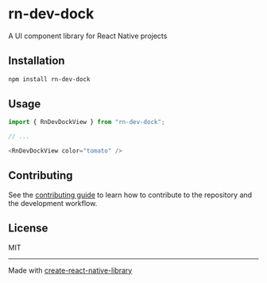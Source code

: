 # rn-dev-dock

A UI component library for React Native projects

## Installation

```sh
npm install rn-dev-dock
```

## Usage


```js
import { RnDevDockView } from "rn-dev-dock";

// ...

<RnDevDockView color="tomato" />
```


## Contributing

See the [contributing guide](CONTRIBUTING.md) to learn how to contribute to the repository and the development workflow.

## License

MIT

---

Made with [create-react-native-library](https://github.com/callstack/react-native-builder-bob)
